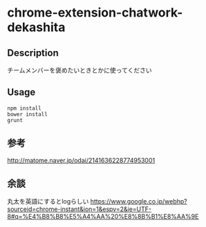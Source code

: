 # chrome-extension-chatwork-dekashita

## Description
チームメンバーを褒めたいときとかに使ってください

## Usage
```
npm install
bower install
grunt
```

## 参考
http://matome.naver.jp/odai/2141636228774953001

## 余談
丸太を英語にするとlogらしい
https://www.google.co.jp/webhp?sourceid=chrome-instant&ion=1&espv=2&ie=UTF-8#q=%E4%B8%B8%E5%A4%AA%20%E8%8B%B1%E8%AA%9E
